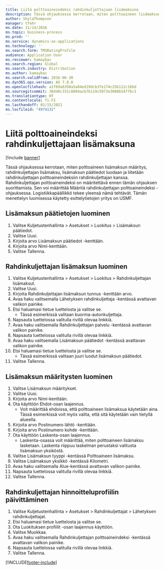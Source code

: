 ```yaml
---
title: Liitä polttoaineindeksi rahdinkuljettajaan lisämaksuna
description: Tässä ohjauksessa kerrotaan, miten polttoaineen lisämaksun määritys, rahdinkuljettajan lisämaksu, lisämaksun päätiedot luodaan ja liitetään rahdinkuljettajan polttoaineindeksiin rahdinkuljettajan kanssa.
author: ShylaThompson
manager: tfehr
ms.date: 11/14/2016
ms.topic: business-process
ms.prod: ''
ms.service: dynamics-ax-applications
ms.technology: ''
ms.search.form: TMSRatingProfile
audience: Application User
ms.reviewer: kamaybac
ms.search.region: Global
ms.search.industry: Distribution
ms.author: kamaybac
ms.search.validFrom: 2016-06-30
ms.dyn365.ops.version: AX 7.0.0
ms.openlocfilehash: a1f69a6350a5a84ed19dcb37e174c25b112c16bd
ms.sourcegitcommit: 38d40c331c8894acb7b119c5073e3088b54776c1
ms.translationtype: HT
ms.contentlocale: fi-FI
ms.lasthandoff: 01/15/2021
ms.locfileid: "4974132"
---
```

# <a name="associate-a-fuel-index-with-a-carrier-as-an-accessorial-charge"></a>Liitä polttoaineindeksi rahdinkuljettajaan lisämaksuna

[!include [banner](../../includes/banner.md)]

Tässä ohjauksessa kerrotaan, miten polttoaineen lisämaksun määritys, rahdinkuljettajan lisämaksu, lisämaksun päätiedot luodaan ja liitetään rahdinkuljettajan polttoaineindeksiin rahdinkuljettajan kanssa. Rahdinkuljettajan polttoaineindeksi on määritettävä ennen tämän ohjauksen suorittamista. Sen voi määrittää Määritä rahdinkuljettajan polttoaineindeksi -ohjauksessa. Logistiikkapäällikkö tekee yleensä nämä tehtävät. Tämän menettelyn luomisessa käytetty esittelytietojen yritys on USMF.


## <a name="create-an-accessorial-master"></a>Lisämaksun päätietojen luominen
1. Valitse Kuljetustenhallinta > Asetukset > Luokitus > Lisämaksun päätiedot.
2. Valitse Uusi.
3. Kirjoita arvo Lisämaksun päätiedot -kenttään.
4. Kirjoita arvo Nimi-kenttään.
5. Valitse Tallenna.

## <a name="create-a-carrier-accessorial-charge"></a>Rahdinkuljettajan lisämaksun luominen
1. Valitse Kuljetustenhallinta > Asetukset > Luokitus > Rahdinkuljettajan lisämaksut.
2. Valitse Uusi.
3. Kirjoita Rahdinkuljettajan lisämaksun tunnus -kenttään arvo.
4. Avaa haku valitsemalla Lähetyksen rahdinkuljettaja -kentässä avattavan valikon painike.
5. Etsi haluamasi tietue luettelosta ja valitse se.
    * Tässä esimerkissä valitaan kuorma-autonkuljettaja.  
6. Napsauta luettelossa valitulla rivillä olevaa linkkiä.
7. Avaa haku valitsemalla Rahdinkuljettajan palvelu -kentässä avattavan valikon painike.
8. Napsauta luettelossa valitulla rivillä olevaa linkkiä.
9. Avaa haku valitsemalla Lisämaksun päätiedot -kentässä avattavan valikon painike.
10. Etsi haluamasi tietue luettelosta ja valitse se.
    * Tässä esimerkissä valitaan juuri luodut lisämaksun päätiedot.  
11. Valitse Tallenna.

## <a name="create-an-accessorial-assignment"></a>Lisämaksun määritysten luominen
1. Valitse Lisämaksun määritykset.
2. Valitse Uusi.
3. Kirjoita arvo Nimi-kenttään.
4. Ota käyttöön Ehdot-osan laajennus.
    * Voit määrittää ehdoissa, että polttoaineen lisämaksua käytetään aina. Tässä esimerkissä voit myös valita, että sitä käytetään vain tietyllä alueella.  
5. Kirjoita arvo Postinumero lähtö -kenttään.
6. Kirjoita arvo Postinumero kohde -kenttään.
7. Ota käyttöön Laskenta-osan laajennus.
    * Laskenta-osassa voit määrittää, miten polttoaineen lisämaksu lasketaan. Laskenta riippuu laskelman perustaksi valitusta lisämaksun yksiköstä.  
8. Valitse Lisämaksun tyyppi -kentässä Polttoaineen lisämaksu.
9. Valitse Lisämaksun yksikkö -kentässä Kilometri.
10. Avaa haku valitsemalla Alue-kentässä avattavan valikon painike.
11. Napsauta luettelossa valitulla rivillä olevaa linkkiä.
12. Valitse Tallenna.

## <a name="update-the-carrier-rating-profile"></a>Rahdinkuljettajan hinnoitteluprofiilin päivittäminen
1. Valitse Kuljetustenhallinta > Asetukset > Rahdinkuljettajat > Lähetyksen rahdinkuljettajat.
2. Etsi haluamasi tietue luettelosta ja valitse se.
3. Ota Luokituksen profiilit -osan laajennus käyttöön.
4. Valitse Muokkaa.
5. Avaa haku valitsemalla Rahdinkuljettajan polttoaineindeksi -kentässä avattavan valikon painike.
6. Napsauta luettelossa valitulla rivillä olevaa linkkiä.
7. Valitse Tallenna.



[!INCLUDE[footer-include](../../../includes/footer-banner.md)]